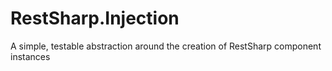 RestSharp.Injection
===================

A simple, testable abstraction around the creation of RestSharp component instances
